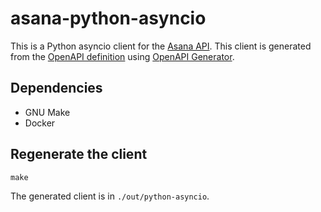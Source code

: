 # asana-python-asyncio

This is a Python asyncio client for the [Asana API](https://developers.asana.com/reference/rest-api-reference).  This client is generated from the [OpenAPI definition](https://raw.githubusercontent.com/Asana/openapi/master/defs/asana_oas.yaml) using [OpenAPI Generator](https://openapi-generator.tech).


## Dependencies

   * GNU Make
   * Docker

## Regenerate the client

    make

The generated client is in `./out/python-asyncio`.
